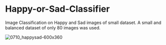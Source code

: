 # Happy-or-Sad-Classifier
Image Classification on Happy and Sad images of small dataset.
A small and balanced dataset of only 80 images was used.

![0710_happysad-600x360](https://user-images.githubusercontent.com/66672932/95319675-d9bbd300-08b5-11eb-9964-7dfec8189b0b.jpg)
